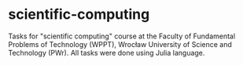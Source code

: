 # scientific-computing
Tasks for "scientific computing" course at the Faculty of Fundamental Problems of Technology (WPPT), Wrocław University of Science and Technology (PWr). All tasks were done using Julia language.
